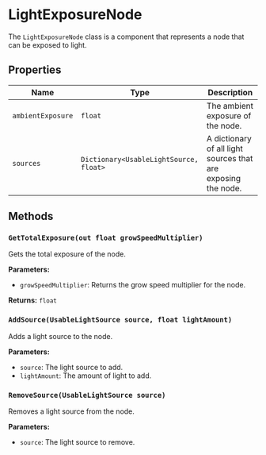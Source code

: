 # LightExposureNode

The `LightExposureNode` class is a component that represents a node that can be exposed to light.

## Properties

| Name | Type | Description |
| --- | --- | --- |
| `ambientExposure` | `float` | The ambient exposure of the node. |
| `sources` | `Dictionary<UsableLightSource, float>` | A dictionary of all light sources that are exposing the node. |

## Methods

### `GetTotalExposure(out float growSpeedMultiplier)`

Gets the total exposure of the node.

**Parameters:**

* `growSpeedMultiplier`: Returns the grow speed multiplier for the node.

**Returns:** `float`

### `AddSource(UsableLightSource source, float lightAmount)`

Adds a light source to the node.

**Parameters:**

* `source`: The light source to add.
* `lightAmount`: The amount of light to add.

### `RemoveSource(UsableLightSource source)`

Removes a light source from the node.

**Parameters:**

* `source`: The light source to remove.
